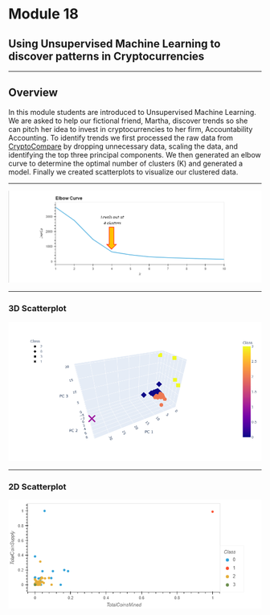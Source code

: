 # Module 18 
## Using Unsupervised Machine Learning to discover patterns in Cryptocurrencies
---
## Overview

In this module students are introduced to Unsupervised Machine Learning.  We are asked to help our fictional friend, Martha, discover trends so she can pitch her idea to invest in cryptocurrencies to her firm, Accountability Accounting.  To identify trends we first processed the raw data from [CryptoCompare](https://min-api.cryptocompare.com/data/all/coinlist) by dropping unnecessary data, scaling the data, and identifying the top three principal components.  We then generated an elbow curve to determine the optimal number of clusters (K) and generated a model.  Finally we created scatterplots to visualize our clustered data.

---
![elbow curve](https://github.com/murphyk2021/Cryptocurrencies/blob/09210eecb39b9d603446aebd3e0764b0bdbb25c5/elbowplot.png)

---
### 3D Scatterplot
![3D scatterplot](https://github.com/murphyk2021/Cryptocurrencies/blob/07f24e1b5b81b0fe2ec0edba1d9d4a0ea911958a/newplot.png)

---
### 2D Scatterplot
![2D scatterplot](https://github.com/murphyk2021/Cryptocurrencies/blob/beba9a2fc9643055e4426b981c18fbad050e46e6/bokeh_plot.png)
